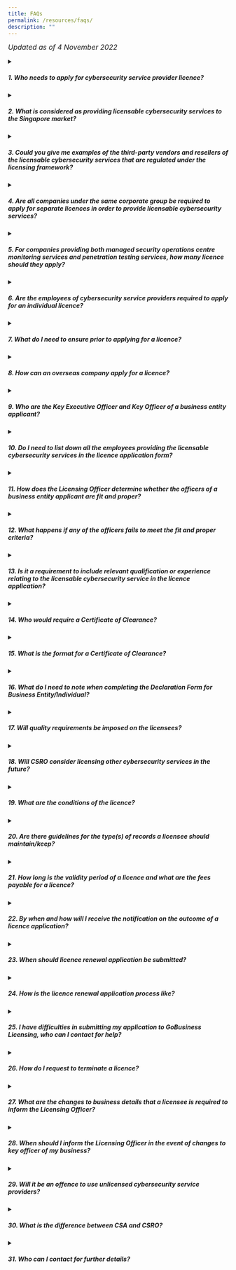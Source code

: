 ```yaml
---
title: FAQs
permalink: /resources/faqs/
description: ""
---
```

<font size="3.5"><i>Updated as of 4 November 2022</i></font>
<details>
<summary><h5>1. Who needs to apply for cybersecurity service provider licence?</h5></summary>
	
All providers of managed security operations centre monitoring services and penetration testing services (i.e. licensable cybersecurity services) to the Singapore market will need to apply for a cybersecurity service provider’s licence, regardless of whether they are companies or individuals (i.e. freelancers or sole proprietorships owned and controlled by individuals) or third-party cybersecurity service providers (“CSPs”) that provide these services in support of other CSPs. However, a company that provides licensable cybersecurity services solely for its related company(ies) e.g. in-house service provider, does not require a licence.<b>#</b><br><br>
Resellers, third-party vendors or overseas CSPs including the affiliates of a licensee who provide licensable cybersecurity services to the Singapore market would need to be licensed.<b>*</b><br><br>
<b>#</b>According to the Companies Act, related company(ies) is defined as, but not limited to:
<ol><font size="3.5">a) holding company of another corporation;
<br>b) subsidiary of another corporation; or
<br>c) subsidiary of the holding company of another corporation.</font></ol>

<b>*</b><i>Business entities providing software solution, platform or tool to support other cybersecurity services providers would not be required to be licensed unless these business entities also provide service offerings that include licensable cybersecurity services.</i>
</details>
<details>
<summary><h5>2. What is considered as providing licensable cybersecurity services to the Singapore market?</h5></summary>
	
Singapore market refers to persons who engage or intend to engage in or advertise its businesses of providing licensable cybersecurity services in Singapore. Generally, this may include, without limitation, persons with customers located in Singapore, and persons that have corporate or business presence in Singapore. Service providers should consider their business plans and activities (including any future business or expansion plan) to determine if licence is required.
</details>
<details>
<summary><h5>3. Could you give me examples of the third-party vendors and resellers of the licensable cybersecurity services that are regulated under the licensing framework?</h5></summary>
	
Third-party vendors and resellers who are required to be licensed refer to those who are in the business of providing licensable cybersecurity services to consumers on behalf of another service provider (anywhere in the distribution chain) of the licensable cybersecurity services.
</details>
<details>
<summary><h5>4. Are all companies under the same corporate group be required to apply for separate licences in order to provide licensable cybersecurity services?</h5></summary>
	
Each business entity within the same corporate group is required to apply for a licence if each of this business entity wishes to provide any of the licensable cybersecurity services.
</details>
<details>
<summary><h5>5. For companies providing both managed security operations centre monitoring services and penetration testing services, how many licence should they apply?</h5></summary>
	
Companies are required to apply for a licence for each of the licensable cybersecurity services (i.e. a licence for managed security operations centre monitoring service and a licence for penetration testing service).
</details>
<details>
<summary><h5>6. Are the employees of cybersecurity service providers required to apply for an individual licence?</h5></summary>
	
Individual employees of cybersecurity service providers providing licensable cybersecurity services on behalf of their employer are not required to be licenced.
</details>
<details>
<summary><h5>7. What do I need to ensure prior to applying for a licence?</h5></summary>
	
Business entities are required to ensure that officer of the business entity is fit and proper when applying for a licence. Officer of a business entity refers to any director or partner, or other person listed in the business entity’s business profile e.g. ACRA BizFile, with the exception of shareholders (who are not directors or partners) and company secretary, or any other person who is responsible for the management of the business entity. Individuals who are applying for the licence should also be a fit and proper person to hold the licence. Failing which, the licence application may be rejected.
</details>
<details>
<summary><h5>8. How can an overseas company apply for a licence?</h5></summary>
	
Overseas cybersecurity service providers which are not registered in Singapore but wish to apply to be licensed to provide licensable cybersecurity services to the Singapore market must first apply for a CorpPass Admin Account for Foreign Entity which is necessary for the submission of the licence application via GoBusiness Licensing. For assistance on setting up a CorpPass Admin Account, please visit the <a href="http://www.corppass.gov.sg/">CorpPass website</a> or email <a href="mailto:support@corppass.gov.sg">support@corppass.gov.sg</a>. Alternatively, please click <a href="https://www.corppass.gov.sg/corppass/common/contactus">here</a> for more contact options.
<br><br>Do note that overseas companies that are not registered with the Accounting and Corporate Regulatory Authority of Singapore (ACRA) are required to upload a copy of their business profile (reflecting the details of the business registration record with the relevant authorities in the oversea country) in the licence application. Please note that documents not in the English language must be submitted together with an accurate translation in the English language. The translation must be certified by the person making it to be a correct translation. The certificate must contain a statement of that person's full name, of his address and of his qualifications for making the translation.
</details>
<details>
<summary><h5>9. Who are the Key Executive Officer and Key Officer of a business entity applicant?</h5></summary>
	
Key Executive Officer refers to the person who is responsible for the proper administration and overall management of the business entity and supervision of its employees. 
<br><br>Key Officer refers to any director, partner, or other person listed in the business entity's business profile e.g. ACRA Bizfile, with the exception of shareholders (who are not directors or partners) and the company secretary.
</details>
<details>
<summary><h5>10. Do I need to list down all the employees providing the licensable cybersecurity services in the licence application form?</h5></summary>
	
Business entities are only required to include the Key Executive Officer and Key Officer(s) in their licence applications. Do take note that there can only be one Key Executive Officer for each licence application.
</details>
<details>
<summary><h5>11. How does the Licensing Officer determine whether the officers of a business entity applicant are fit and proper?</h5></summary>
	
The Licensing Officer shall consider all relevant facts and matters when determining if officers of the business entity applicant are fit and proper, including whether any key executive officer or key officers:
<ol><font size="3.5">a)	Has been convicted in Singapore or elsewhere of any offence involving fraud, dishonesty or moral turpitude;
<br>b)	Has had a judgment entered against him/her in civil proceedings that involves a finding of fraud, dishonesty or breach of fiduciary duty on his/her part;
<br>c)	Is or was suffering from a mental disorder;
<br>d)	Is an undischarged bankrupt or has entered into a composition with his/her creditors; or
<br>e)	Has had a licence revoked by the Licensing Officer previously.</font></ol>
</details>
<details>
<summary><h5>12. What happens if any of the officers fails to meet the fit and proper criteria?</h5></summary>
	
Business entity applicants with officer(s) failing to meet the fit and proper criteria may be refused a licence by the Licensing Officer. CSRO would like to highlight that every licence application is considered carefully on a case-by-case basis. For instance, officers of business entity licence applicant who have past criminal conviction will not automatically be deemed as being not fit and proper. Factors such as the seriousness and nature of the offence, the time that has elapsed since the conviction, and the responsibility of the officer will be taken into consideration by the Licensing Officer when assessing the licence application.
</details>
<details>
<summary><h5>13. Is it a requirement to include relevant qualification or experience relating to the licensable cybersecurity service in the licence application?</h5></summary>
	
Pursuant to regulation 2(2) of the Cybersecurity (Cybersecurity Service Providers) Regulations 2022, a licence application must include information on relevant qualification or experience relating to the licensable cybersecurity services. In the situation where none of the Key Executive Officer or Key Officer(s) has qualification or experience relevant to the licensable service, the curriculum vitae of one of the business entity licence applicant's employee or proposed employee with supervisory responsibility who has qualification or experience relating to the licensable service shall be included in the licence application.
</details>
<details>
<summary><h5>14. Who would require a Certificate of Clearance?</h5></summary>
	
A Certificate of Clearance (or equivalent documentation) is required for each of the overseas officer(s) and shall be obtained from the relevant authorities in the home country certifying that the officer does not have any record of criminal conviction nationwide in the home country. For avoidance of doubt, home country refers to the country of nationality.
</details>
<details>
<summary><h5>15. What is the format for a Certificate of Clearance?</h5></summary>
	
We do not intend to be prescriptive on the format of Certificate of Clearance (or equivalent documentation) from the relevant authorities in the home country. The applicant should ensure that the Certificate of Clearance (or equivalent documentation) minimally certifies that the officer of the business entity licence applicant does not have any record of criminal conviction nationwide in the home country. For avoidance of doubt, nationwide includes all states of the home country.
<br><br>Certificate of Clearance (or equivalent documentation) not in the English language must be submitted together with an accurate translation in the English language. The translation must be certified by the person making it to be a correct translation. The certificate must contain a statement of that person’s full name, of his address and of his qualifications for making the translation.
</details>
<details>
<summary><h5>16. What do I need to note when completing the Declaration Form for Business Entity/Individual?</h5></summary>
	
Business Entity applicants’ Key Executive Officer and Key Officer(s) are each required to complete the Declaration Form for Individual, in addition to the Declaration Form for Business Entity. Please note that any false declaration will subject the licence application to be rejected and punitive action may be taken against the incumbent.
</details>
<details>
<summary><h5>17. Will quality requirements be imposed on the licensees?</h5></summary>
	
The licensing framework aims to raise quality of the standards of the cybersecurity service providers over time. In view of the need to strike a good balance between industry development and cybersecurity needs, quality requirements will not be imposed on the licensees at the outset. 
<br><br>Instead, to complement the light touch licensing framework, CSRO will continue to work with the industry and professional association partners to establish voluntary accreditation regimes for cybersecurity professionals, to improve the standing of cybersecurity professionals.
</details>
<details>
<summary><h5>18. Will CSRO consider licensing other cybersecurity services in the future? </h5></summary>
	
CSRO will continue to monitor international and industry trends and engage the industry where necessary, to assess if any new types of cybersecurity services should be included in the licensing framework, such as those that are of higher risks to consumers.
</details>
<details>
<summary><h5>19. What are the conditions of the licence?</h5></summary>

CSRO intends to keep the licensing requirements simple to minimise operational costs on licensees. The requirements that licensees must comply with, as stipulated in the Cybersecurity Act, include:
<ol><font size="3.5">a)	Ensure that officers of business entity licensees are fit and proper persons as defined in section 26(8) of the Cybersecurity Act.  For example, the individual has not been convicted of any offence involving fraud, dishonesty, or moral turpitude;
<br>b)	Keep for at least 3 years, records on the cybersecurity services that they have provided. This includes but not limited to details of the person engaging the licensee for the service, name of the person providing the service on behalf of the licensee, date on which the service is provided and details of the type of service provided, etc.;
<br>c)	Ensure that any information obtained in the course of providing their cybersecurity services is not disclosed or used by any other person other than for the purpose of providing the cybersecurity services; and
<br>d)	Ensure that their employees do not give any false representation to their clients regarding the employees’ level of training, skill, or qualification.</font></ol>
</details>
<details>
<summary><h5>20. Are there guidelines for the type(s) of records a licensee should maintain/keep?</h5></summary>
	
Licenses should ensure that records collectively capture all the required information with sufficient details and are kept in a form that allows accountability and traceability in the event of foul play. You may also wish to refer to <a href="https://www.csa.gov.sg/Legislation/industry-consultation">Annex B of the closing note</a> published on CSA's website on 11 Apr 2022 for examples of record keeping requirements.
</details>
<details>
<summary><h5>21. How long is the validity period of a licence and what are the fees payable for a licence?</h5></summary>
	
A licence is valid for a period of 2 years and the licence fees for individuals and business entities are $500 and $1000 respectively.
<br><br>Note: Due to the COVID-19 pandemic which has negatively impacted many businesses, a 50% wavier of the first cycle of licence fees will be granted for all applications submitted by 11 April 2023.
</details>
<details>
<summary><h5>22. By when and how will I receive the notification on the outcome of a licence application?</h5></summary>
	
Each licence application takes up to approximately 8 weeks to process upon submission of completed form and all required supporting documents. Applicant will receive an email notification on the outcome. If the application is approved, applicant will be required to make ePayment of licence fee via the <a href="https://licence1.business.gov.sg/feportal/web/frontier/home">GoBusiness Licensing</a> prior to the issuance of each licence. Please note that licence fee not paid within 30 days will automatically lapse and new licence application will have to be submitted.
</details>
<details>
<summary><h5>23. When should licence renewal application be submitted?</h5></summary>
	
An application for renewal of a licence must be made no later than 2 months before expiry. Licensee who fails to submit their licence renewal application 2 months prior to the expiry may be required to apply for a new licence. This may result in a possible lapse in the licensure period where the business entity will be required to suspend its operations, until the outcome of its licence application is determined.
</details>
<details>
<summary><h5>24. How is the licence renewal application process like?</h5></summary>
	
When a licence is due for renewal, the GoBusiness Licensing will send a Renewal Request Notification via email to the licensee. Upon timely submission of the licence renewal application, CSRO will proceed to review the application and applicant will be notified of the outcome via the system. If the application is approved, licensee will be required to make ePayment via the <a href="https://licence1.business.gov.sg/feportal/web/frontier/home">GoBusiness Licensing</a>.
</details>
<details>
<summary><h5>25. I have difficulties in submitting my application to GoBusiness Licensing, who can I contact for help?</h5></summary>
	
If you are facing any technical difficulties or require any assistance on how to submit the application, you may contact GoBusiness Licensing Helpdesk at Tel: 63363373.
</details>
<details>
<summary><h5>26. How do I request to terminate a licence?</h5></summary>
	
Licensees who wish to terminate their licence before expiry should submit an application via the <a href="https://licence1.business.gov.sg/feportal/web/frontier/home">GoBusiness Licensing</a> within 14 calendar days before ceasing the business of providing the licensable cybersecurity service.
</details>
<details>
<summary><h5>27. What are the changes to business details that a licensee is required to inform the Licensing Officer?</h5></summary>
	
Licensee is required to update changes to their business details through the <a href="https://licence1.business.gov.sg/feportal/web/frontier/home">GoBusiness Licensing</a> for the following material changes:
<ol><font size="3.5">a) Changes to Key Executive Officers<br>b)	Additional of Key Officers; and<br>c)	Removal of Key Officers.</font></ol>

Other than the above, any other changes that are not material change will automatically be approved by the system. These include changes to Name, Passport Number, Company Name, Company UEN, address, telephone number, email address, gender, designation, certifications of existing applicant and key officers.
<br><br>Supporting documentation will be required to be uploaded to <a href="https://licence1.business.gov.sg/feportal/web/frontier/home">GoBusiness Licensing</a> during the update. 
</details>
<details>
<summary><h5>28. When should I inform the Licensing Officer in the event of changes to key officer of my business?</h5></summary>
	
The licensee shall notify the Licensing Officer within 14 days after the appointment of any new key officer. Licensees are also required to notify the licensing officer of any change or inaccuracy in the information and particulars that the licensee and/or its key officers have submitted to the licensing officer in relation to its licence within 14 days. Licensees are reminded to ensure that any new key officer who is appointed must be fit and proper as defined in section 26(8) of the Act, failing which may result in punitive measures being imposed on the licensee, including revocation or suspension of licence.
</details>
<details>
<summary><h5>29. Will it be an offence to use unlicensed cybersecurity service providers?</h5></summary>
	
It will not be an offence under the Cybersecurity Act to use unlicensed cybersecurity service providers. However, consumers should be wary of the safety and security risks that unlicensed service providers may pose, given the service providers’ extensive access into their clients’ computer systems when providing their services. Any misuse of such confidential information by the unlicensed service providers may result in severe damages to the consumers.
<br><br>Consumers are therefore encouraged to only procure licensable cybersecurity services from licensed cybersecurity service providers, and to inform CSRO of any service providers providing licensable cybersecurity services without a licence. Person who engages in the business of providing any licensable cybersecurity services to other person without a licence shall be guilty of an offence under Section 24 of the Cybersecurity Act and shall be liable on conviction to a fine not exceeding $50,000 or to imprisonment for a term not exceeding 2 years or to both. Under Section 31 of the Cybersecurity Act, unlicensed cybersecurity service providers are also not entitled to bring any proceeding in any court to recover any commission, fee, gain, or reward for the service provided.
</details>
<details>
<summary><h5>30. What is the difference between CSA and CSRO?</h5></summary>
	
The Cyber Security Agency of Singapore (CSA) is the agency set up to keep Singapore’s cyberspace safe and secure through the administering of the Cybersecurity Act. To administer the licensing framework, CSA has set up Cybersecurity Services Regulation Office (CSRO) which will act as the point of interface for all licensing related matters. These include enforcing the licensing framework; responding to the industry’s queries and feedback; as well as sharing of resources on licensable cybersecurity services with consumers such as the list of licensees and buyer’s guides.
</details>
<details>
<summary><h5>31. Who can I contact for further details?</h5></summary>
	
For further assistance, please contact us at:
<br><br>
Cybersecurity Services Regulation Office<br>
100 Victoria Street<br>National Library Building #10-01 <br>Singapore 188064
<br><br>Email: <a href="mailto:contact@csro.gov.sg">contact@csro.gov.sg</a>
</details>